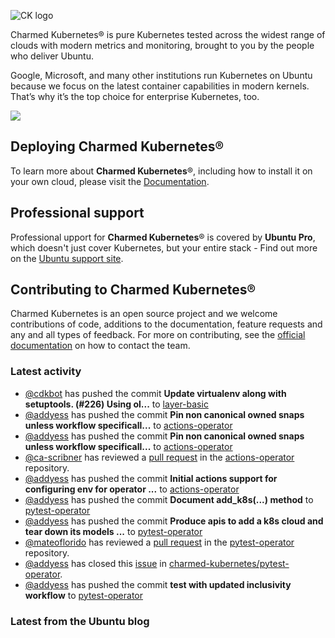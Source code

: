 ![CK logo](https://assets.ubuntu.com/v1/451d4cf4-Charmed+Kubernetes_RGB_onWhite_2022.svg)

Charmed Kubernetes® is pure Kubernetes tested across the widest range of clouds with modern metrics and monitoring, brought to you by the people who deliver Ubuntu.

Google, Microsoft, and many other institutions run Kubernetes on Ubuntu because we focus on the latest container capabilities in modern kernels. That’s why it’s the top choice for enterprise Kubernetes, too.

![](https://assets.ubuntu.com/v1/843c77b6-juju-at-a-glace.svg)

## Deploying Charmed Kubernetes®

To learn more about **Charmed Kubernetes**®, including how to install it on your own cloud, please visit the [Documentation][docs].

## Professional support

Professional upport for **Charmed Kubernetes**® is covered by **Ubuntu Pro**, which doesn't just cover Kubernetes, but your entire stack - Find out more on the [Ubuntu support site](https://ubuntu.com/support).

## Contributing to Charmed Kubernetes®

Charmed Kubernetes is an open source project and we welcome contributions of code, additions to the documentation, feature requests and any and all types of feedback. For more on contributing, see the [official documentation][get-in-touch] on how to contact the team.

<!-- LINKS -->
[docs]: https://ubuntu.com/kubernetes/docs
[get-in-touch]: https://ubuntu.com/kubernetes/docs/get-in-touch

### Latest activity

<!-- activity starts -->
 - [@cdkbot](https://github.com/cdkbot) has pushed the commit **Update virtualenv along with setuptools. (#226)  Using ol...** to [layer-basic](https://github.com/charmed-kubernetes/layer-basic)
 - [@addyess](https://github.com/addyess) has pushed the commit **Pin non canonical owned snaps unless workflow specificall...** to [actions-operator](https://github.com/charmed-kubernetes/actions-operator)
 - [@addyess](https://github.com/addyess) has pushed the commit **Pin non canonical owned snaps unless workflow specificall...** to [actions-operator](https://github.com/charmed-kubernetes/actions-operator)
 - [@ca-scribner](https://github.com/ca-scribner) has reviewed a [pull request](https://github.com/charmed-kubernetes/actions-operator/pull/76) in the [actions-operator](https://github.com/charmed-kubernetes/actions-operator) repository.
 - [@addyess](https://github.com/addyess) has pushed the commit **Initial actions support for configuring env for operator ...** to [actions-operator](https://github.com/charmed-kubernetes/actions-operator)
 - [@addyess](https://github.com/addyess) has pushed the commit **Document add_k8s(...) method** to [pytest-operator](https://github.com/charmed-kubernetes/pytest-operator)
 - [@addyess](https://github.com/addyess) has pushed the commit **Produce apis to add a k8s cloud and tear down its models ...** to [pytest-operator](https://github.com/charmed-kubernetes/pytest-operator)
 - [@mateoflorido](https://github.com/mateoflorido) has reviewed a [pull request](https://github.com/charmed-kubernetes/pytest-operator/pull/129) in the [pytest-operator](https://github.com/charmed-kubernetes/pytest-operator) repository.
 - [@addyess](https://github.com/addyess) has closed this [issue](https://github.com/charmed-kubernetes/pytest-operator/issues/131) in [charmed-kubernetes/pytest-operator](https://api.github.com/repos/charmed-kubernetes/pytest-operator).
 - [@addyess](https://github.com/addyess) has pushed the commit **test with updated inclusivity workflow** to [pytest-operator](https://github.com/charmed-kubernetes/pytest-operator)
<!-- activity ends -->

<!-- roadmap starts -->

<!-- roadmap ends -->

### Latest from the Ubuntu blog

<!-- blog starts -->

<!-- blog ends -->
